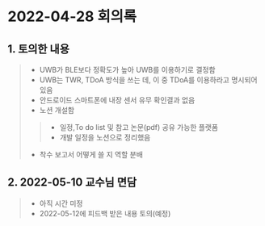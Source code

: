 # 2022-04-28 회의록

## 1. 토의한 내용

> * UWB가 BLE보다 정확도가 높아 UWB를 이용하기로 결정함  
> * UWB는 TWR, TDoA 방식을 쓰는 데, 이 중 TDoA를 이용하라고 명시되어있음  
> * 안드로이드 스마트폰에 내장 센서 유무 확인결과 없음
> * 노션 개설함
>> * 일정,To do list 및 참고 논문(pdf) 공유 가능한 플랫폼  
>> * 개발 일정을 노션으로 정리했음
> * 착수 보고서 어떻게 쓸 지 역할 분배

## 2. 2022-05-10 교수님 면담
> * 아직 시간 미정
> * 2022-05-12에 피드백 받은 내용 토의(예정)  
